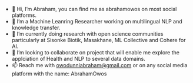 - 👋 Hi, I’m Abraham, you can find me as abrahamowos on most social platforms.
- 👀 I’m a Machine Leanring Researcher working on multilingual NLP and knowledge transfer.
- 🌱 I’m currently doing research with open science communities particularly at Sisonke Biotik, Masakhane, ML Collective and Cohere for AI. 
- 💞️ I’m looking to collaborate on project that will enable me explore the applciation of Health and NLP to several data domains.
- 📫 Reach me with owodunniabraham@gmail.com or on any social media platform with the name: AbrahamOwos
<!---
owos/owos is a ✨ special ✨ repository because its `README.md` (this file) appears on your GitHub profile.
You can click the Preview link to take a look at your changes.
--->
